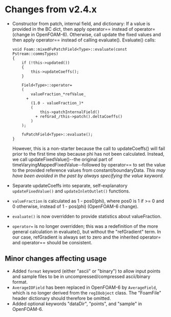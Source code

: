 # Changes from v2.4.x

- Constructor from patch, internal field, and dictionary: If a value is provided in the BC dict,
  then apply operator== instead of operator= (change in OpenFOAM-6). Otherwise, call update the
  fixed values and then apply operator== instead of calling evaluate(). Evaluate() calls:
  ```
  void Foam::mixedFvPatchField<Type>::evaluate(const Pstream::commsTypes)
  {
      if (!this->updated())
      {
          this->updateCoeffs();
      }

      Field<Type>::operator=
      (
          valueFraction_*refValue_
        +
          (1.0 - valueFraction_)*
          (
              this->patchInternalField()
            + refGrad_/this->patch().deltaCoeffs()
          )
      );

      fvPatchField<Type>::evaluate();
  }
  ```
  However, this is a non-starter because the call to updateCoeffs() will fail prior to the first
  time step because phi has not been calculated. Instead, we call updateFixedValue()--the original
  part of timeVaryingMappedFixedValue--followed by operator== to set the value to the provided
  reference values from constant/boundaryData. _This may have been avoided in the past by always
  specifying the value keyword._

- Separate updateCoeffs into separate, self-explanatory `updateFixedValue()` and
  `updateInletOutlet()` functions.

- `valueFraction` is calculated as 1 - pos0(phi), where pos0 is 1 if >= 0 and 0 otherwise, instead
  of 1 - pos(phi) (OpenFOAM-6 change).

- `evaluate()` is now overridden to provide statistics about valueFraction.

- `operator=` is no longer overridden; this was a redefinition of the more general calculation in
  evaluate(), but without the "refGradient" term. In our case, refGradient is always set to zero 
  and the inherited operator= and operator== should be consistent. 


## Minor changes affecting usage

- Added `format` keyword (either "ascii" or "binary") to allow input points and sample files to
  be in uncompressed/compressed ascii/binary format.
- `AverageIOField` has been replaced in OpenFOAM-6 by `AverageField`, which is no longer derived 
  from the `regIOobject` class. The "FoamFile" header dictionary should therefore be omitted.
- Added optional keywords "dataDir", "points", and "sample" in OpenFOAM-6.
